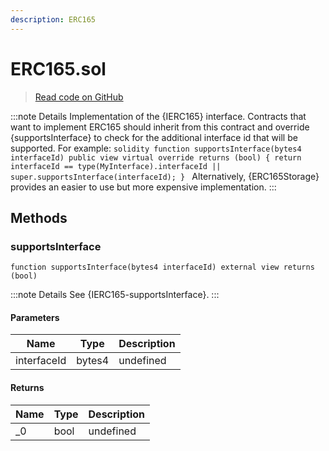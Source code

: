 ```yaml
---
description: ERC165
---
```


# ERC165.sol

> [Read code on GitHub](https://github.com/pareto-xyz/pareto-theta-vault-v1/blob/main/contractselin/contracts/utils/introspection/ERC165.sol)

:::note Details
Implementation of the {IERC165} interface. Contracts that want to implement ERC165 should inherit from this contract and override {supportsInterface} to check for the additional interface id that will be supported. For example: `solidity function supportsInterface(bytes4 interfaceId) public view virtual override returns (bool) { return interfaceId == type(MyInterface).interfaceId || super.supportsInterface(interfaceId); } ` Alternatively, {ERC165Storage} provides an easier to use but more expensive implementation.
:::

## Methods

### supportsInterface

```solidity title="Solidity"
function supportsInterface(bytes4 interfaceId) external view returns (bool)
```

:::note Details
See {IERC165-supportsInterface}.
:::

#### Parameters

| Name        | Type   | Description |
| ----------- | ------ | ----------- |
| interfaceId | bytes4 | undefined   |

#### Returns

| Name | Type | Description |
| ---- | ---- | ----------- |
| \_0  | bool | undefined   |
